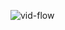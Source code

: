 ![vid-flow](https://github.com/LucasTeixeiraSantos/videoPlayer-nodeJS/assets/134326998/ad6b1820-36e7-419c-ad5c-d0f42fb255d2)
